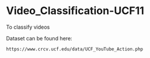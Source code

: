 # Video_Classification-UCF11
To classify videos


Dataset can be found here:

    https://www.crcv.ucf.edu/data/UCF_YouTube_Action.php
